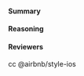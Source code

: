 #### Summary

<!--- required --->

#### Reasoning

<!--- required --->

#### Reviewers
cc @airbnb/style-ios
